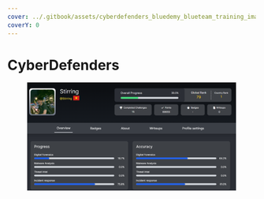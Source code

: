 ```yaml
---
cover: ../.gitbook/assets/cyberdefenders_bluedemy_blueteam_training_image.png
coverY: 0
---
```


# CyberDefenders



<figure><img src="../.gitbook/assets/image.png" alt=""><figcaption></figcaption></figure>
